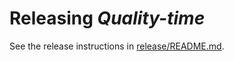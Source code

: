 # Releasing *Quality-time*

See the release instructions in [release/README.md](../release/README.md).
